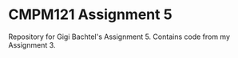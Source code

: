 # CMPM121 Assignment 5
Repository for Gigi Bachtel's Assignment 5. Contains code from my Assignment 3.
